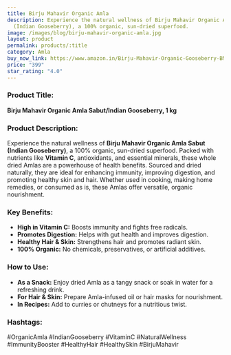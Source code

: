 ```yaml
---
title: Birju Mahavir Organic Amla
description: Experience the natural wellness of Birju Mahavir Organic Amla Sabut
  (Indian Gooseberry), a 100% organic, sun-dried superfood.
image: /images/blog/birju-mahavir-organic-amla.jpg
layout: product
permalink: products/:title
category: Amla
buy_now_link: https://www.amazon.in/Birju-Mahavir-Organic-Gooseberry-BMKB-214/dp/B07CZ2D3CS/ref=sr_1_26?crid=9NCKR3RZI9QI&tag=m0150-21
price: "399"
star_rating: "4.0"
---
```

### Product Title:
**Birju Mahavir Organic Amla Sabut/Indian Gooseberry, 1 kg**

### Product Description:
Experience the natural wellness of **Birju Mahavir Organic Amla Sabut (Indian Gooseberry)**, a 100% organic, sun-dried superfood. Packed with nutrients like **Vitamin C**, antioxidants, and essential minerals, these whole dried Amlas are a powerhouse of health benefits. Sourced and dried naturally, they are ideal for enhancing immunity, improving digestion, and promoting healthy skin and hair. Whether used in cooking, making home remedies, or consumed as is, these Amlas offer versatile, organic nourishment.

### Key Benefits:
- **High in Vitamin C:** Boosts immunity and fights free radicals.
- **Promotes Digestion:** Helps with gut health and improves digestion.
- **Healthy Hair & Skin:** Strengthens hair and promotes radiant skin.
- **100% Organic:** No chemicals, preservatives, or artificial additives.
  
### How to Use:
- **As a Snack:** Enjoy dried Amla as a tangy snack or soak in water for a refreshing drink.
- **For Hair & Skin:** Prepare Amla-infused oil or hair masks for nourishment.
- **In Recipes:** Add to curries or chutneys for a nutritious twist.

### Hashtags:
#OrganicAmla #IndianGooseberry #VitaminC #NaturalWellness #ImmunityBooster #HealthyHair #HealthySkin #BirjuMahavir

